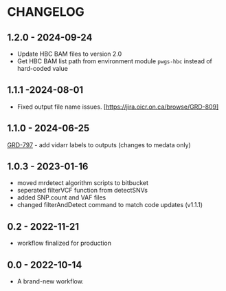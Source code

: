 # CHANGELOG

## 1.2.0 - 2024-09-24
- Update HBC BAM files to version 2.0
- Get HBC BAM list path from environment module `pwgs-hbc` instead of hard-coded value

## 1.1.1 -2024-08-01
- Fixed output file name issues. [https://jira.oicr.on.ca/browse/GRD-809]

## 1.1.0 - 2024-06-25
[GRD-797](https://jira.oicr.on.ca/browse/GRD-797) - add vidarr labels to outputs (changes to medata only)
## 1.0.3 - 2023-01-16
- moved mrdetect algorithm scripts to bitbucket
- seperated filterVCF function from detectSNVs
- added SNP.count and VAF files
- changed filterAndDetect command to match code updates (v1.1.1)

## 0.2 - 2022-11-21
- workflow finalized for production

## 0.0 - 2022-10-14
- A brand-new workflow.
